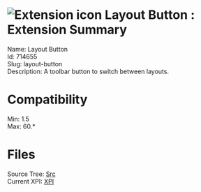 # ![Extension icon](https://addons.thunderbird.net/user-media/addon_icons/714/714655-64.png?modified=1468197192) Layout Button : Extension Summary

Name: Layout Button  
Id: 714655  
Slug: layout-button  
Description: A toolbar button to switch between layouts.
  

# Compatibility
Min: 1.5  
Max: 60.*  

# Files

Source Tree: [Src](C:/Dev/Thunderbird/ThunderKdB/xall/x60/714655-layout-button/src)  
Current XPI: [XPI](C:/Dev/Thunderbird/ThunderKdB/xall/x60/714655-layout-button/xpi)  



